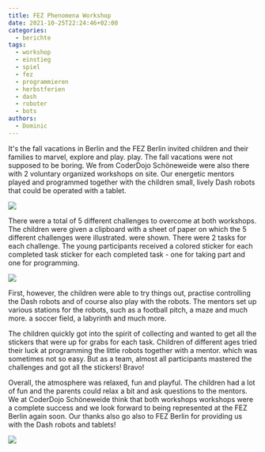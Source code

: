 ```yaml
---
title: FEZ Phenomena Workshop
date: 2021-10-25T22:24:46+02:00
categories:
  - berichte
tags:
  - workshop
  - einstieg
  - spiel
  - fez
  - programmieren
  - herbstferien
  - dash
  - roboter
  - bots
authors:
  - Dominic
---
```


It's the fall vacations in Berlin and the FEZ Berlin invited children and their families to marvel, explore and play.
play. The fall vacations were not supposed to be boring. We from CoderDojo Schöneweide were also there with 2 voluntary
organized workshops on site. Our energetic mentors played and programmed together with the children
small, lively Dash robots that could be operated with a tablet.

![](/images/cms/fez-phaenomenien-workshop_img0.jpg)

There were a total of 5 different challenges to overcome at both workshops. The children
were given a clipboard with a sheet of paper on which the 5 different challenges were illustrated.
were shown. There were 2 tasks for each challenge. The young participants received a colored sticker for each completed task
sticker for each completed task - one for taking part and one for programming.

![](/images/cms/fez-phaenomenien-workshop_img1.png)

First, however, the children were able to try things out, practise controlling the Dash robots and of course
also play with the robots. The mentors set up various stations for the robots, such as a football pitch, a maze and much more.
a soccer field, a labyrinth and much more.

The children quickly got into the spirit of collecting and wanted to get all the stickers that were up for grabs for each task.
Children of different ages tried their luck at programming the little robots together with a mentor.
which was sometimes not so easy. But as a team, almost all participants mastered the challenges
and got all the stickers! Bravo!

Overall, the atmosphere was relaxed, fun and playful. The children had a lot of fun and the
parents could relax a bit and ask questions to the mentors. We at CoderDojo Schöneweide think that both workshops
workshops were a complete success and we look forward to being represented at the FEZ Berlin again soon. Our thanks also go
also to FEZ Berlin for providing us with the Dash robots and tablets!

![](/images/cms/fez-phaenomenien-workshop_img2.png)